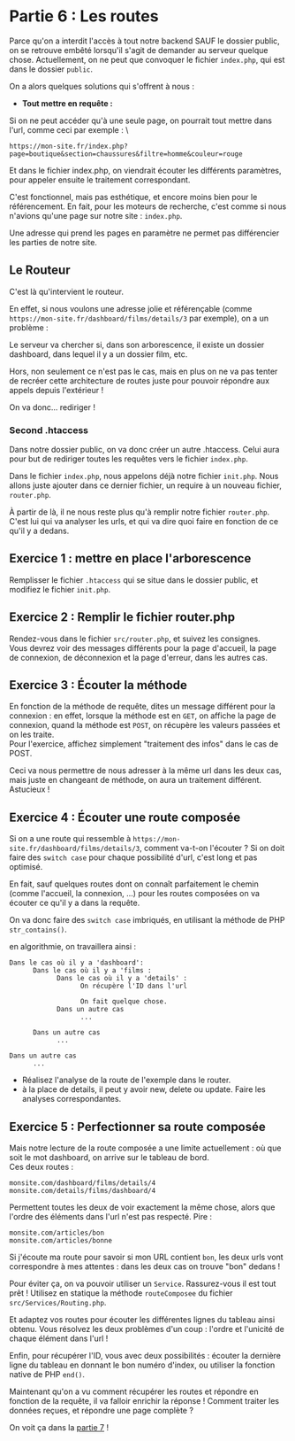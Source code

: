 # Partie 6 : Les routes
Parce qu'on a interdit l'accès à tout notre backend SAUF le dossier public, on se retrouve embêté lorsqu'il s'agit de demander au serveur quelque chose. Actuellement, on ne peut que convoquer le fichier `index.php`, qui est dans le dossier `public`.

On a alors quelques solutions qui s'offrent à nous :
- **Tout mettre en requête :**

Si on ne peut accéder qu'à une seule page, on pourrait tout mettre dans l'url, comme ceci par exemple : \
```
https://mon-site.fr/index.php?page=boutique&section=chaussures&filtre=homme&couleur=rouge
```

Et dans le fichier index.php, on viendrait écouter les différents paramètres, pour appeler ensuite le traitement correspondant. 

C'est fonctionnel, mais pas esthétique, et encore moins bien pour le référencement.
En fait, pour les moteurs de recherche, c'est comme si nous n'avions qu'une page sur notre site : `index.php`.

Une adresse qui prend les pages en paramètre ne permet pas différencier les parties de notre site.

## Le Routeur
C'est là qu'intervient le routeur.

En effet, si nous voulons une adresse jolie et référençable (comme `https://mon-site.fr/dashboard/films/details/3` par exemple), on a un problème :

Le serveur va chercher si, dans son arborescence, il existe un dossier dashboard, dans lequel il y a un dossier film, etc.

Hors, non seulement ce n'est pas le cas, mais en plus on ne va pas tenter de recréer cette architecture de routes juste pour pouvoir répondre aux appels depuis l'extérieur !

On va donc... rediriger ! 

### Second .htaccess
Dans notre dossier public, on va donc créer un autre .htaccess. Celui aura pour but de rediriger toutes les requêtes vers le fichier `index.php`. 

Dans le fichier `index.php`, nous appelons déjà notre fichier `init.php`. Nous allons juste ajouter dans ce dernier fichier, un require à un nouveau fichier, `router.php`.

À partir de là, il ne nous reste plus qu'à remplir notre fichier `router.php`. C'est lui qui va analyser les urls, et qui va dire quoi faire en fonction de ce qu'il y a dedans.


## Exercice 1 : mettre en place l'arborescence
Remplisser le fichier `.htaccess` qui se situe dans le dossier public, et modifiez le fichier `init.php`.

## Exercice 2 : Remplir le fichier router.php
Rendez-vous dans le fichier `src/router.php`, et suivez les consignes.\
Vous devrez voir des messages différents pour la page d'accueil, la page de connexion, de déconnexion et la page d'erreur, dans les autres cas.

## Exercice 3 : Écouter la méthode
En fonction de la méthode de requête, dites un message différent pour la connexion : en effet, lorsque la méthode est en `GET`, on affiche la page de connexion, quand la méthode est `POST`, on récupère les valeurs passées et on les traite. \
Pour l'exercice, affichez simplement "traitement des infos" dans le cas de POST.

Ceci va nous permettre de nous adresser à la même url dans les deux cas, mais juste en changeant de méthode, on aura un traitement différent. Astucieux !

## Exercice 4 : Écouter une route composée
Si on a une route qui ressemble à `https://mon-site.fr/dashboard/films/details/3`, comment va-t-on l'écouter ?
Si on doit faire des `switch case` pour chaque possibilité d'url, c'est long et pas optimisé. 

En fait, sauf quelques routes dont on connaît parfaitement le chemin (comme l'accueil, la connexion, ...) pour les routes composées on va écouter ce qu'il y a dans la requête.

On va donc faire des `switch case` imbriqués, en utilisant la méthode de PHP `str_contains()`.

en algorithmie, on travaillera ainsi :
```
Dans le cas où il y a 'dashboard':
      Dans le cas où il y a 'films :
            Dans le cas où il y a 'details' :
                  On récupère l'ID dans l'url

                  On fait quelque chose.
            Dans un autre cas
                  ...
      
      Dans un autre cas
            ...

Dans un autre cas
      ...
```

- Réalisez l'analyse de la route de l'exemple dans le router.
- à la place de details, il peut y avoir new, delete ou update. Faire les analyses correspondantes.

## Exercice 5 : Perfectionner sa route composée
Mais notre lecture de la route composée a une limite actuellement : où que soit le mot dashboard, on arrive sur le tableau de bord. \
Ces deux routes :

```
monsite.com/dashboard/films/details/4
monsite.com/details/films/dashboard/4
```
Permettent toutes les deux de voir exactement la même chose, alors que l'ordre des éléments dans l'url n'est pas respecté. Pire :

```
monsite.com/articles/bon
monsite.com/articles/bonne

```
Si j'écoute ma route pour savoir si mon URL contient `bon`, les deux urls vont correspondre à mes attentes : dans les deux cas on trouve "bon" dedans !

Pour éviter ça, on va pouvoir utiliser un `Service`. Rassurez-vous il est tout prêt !
Utilisez en statique la méthode `routeComposee` du fichier `src/Services/Routing.php`.

Et adaptez vos routes pour écouter les différentes lignes du tableau ainsi obtenu. 
Vous résolvez les deux problèmes d'un coup : l'ordre et l'unicité de chaque élément dans l'url !

Enfin, pour récupérer l'ID, vous avec deux possibilités : écouter la dernière ligne du tableau en donnant le bon numéro d'index, ou utiliser la fonction native de PHP `end()`.

Maintenant qu'on a vu comment récupérer les routes et répondre en fonction de la requête, il va falloir enrichir la réponse ! Comment traiter les données reçues, et répondre une page complète ? 

On voit ça dans la [partie 7](<partie 7.md>) !
